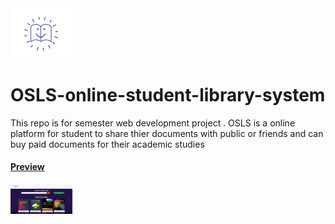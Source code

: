 <img src="/TRANSPARENT/logo.png" width="100">

# OSLS-online-student-library-system
This repo is for semester web development project . OSLS is a online platform for student to share thier documents with public or friends and can buy paid documents for their academic studies
 #### [Preview](https://daniyaniazi.github.io/OSLS-online-student-library-system/)

<img src="/images/Home-page.png" width="100">
